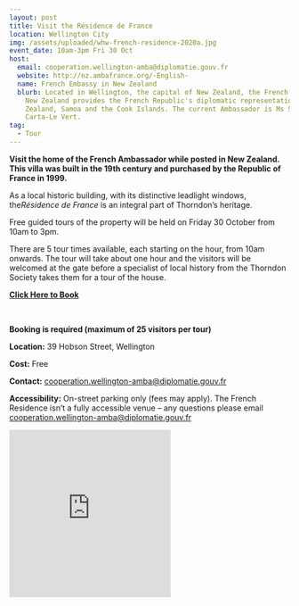 ```yaml
---
layout: post
title: Visit the Résidence de France
location: Wellington City
img: /assets/uploaded/whw-french-residence-2020a.jpg
event_date: 10am-3pm Fri 30 Oct
host:
  email: cooperation.wellington-amba@diplomatie.gouv.fr
  website: http://nz.ambafrance.org/-English-
  name: French Embassy in New Zealand
  blurb: Located in Wellington, the capital of New Zealand, the French Embassy in
    New Zealand provides the French Republic's diplomatic representation to New
    Zealand, Samoa and the Cook Islands. The current Ambassador is Ms Sylvaine
    Carta-Le Vert.
tag:
  - Tour
---
```

**Visit the home of the French Ambassador while posted in New Zealand. This villa was built in the 19th century and purchased by the Republic of France in 1999.**

As a local historic building, with its distinctive leadlight windows, the*Résidence de France* is an integral part of Thorndon’s heritage.

Free guided tours of the property will be held on Friday 30 October from 10am to 3pm.

There are 5 tour times available, each starting on the hour, from 10am onwards. The tour will take about one hour and the visitors will be welcomed at the gate before a specialist of local history from the Thorndon Society takes them for a tour of the house.

**[Click Here to Book](https://www.eventfinda.co.nz/2020/discover-la-residence-de-france/wellington)**

<br>

**Booking is required (maximum of 25 visitors per tour)**

**Location:** 39 Hobson Street, Wellington

**Cost:** Free

**Contact:** cooperation.wellington-amba@diplomatie.gouv.fr

**Accessibility:** On-street parking only (fees may apply). The French Residence isn’t a fully accessible venue – any questions please email cooperation.wellington-amba@diplomatie.gouv.fr

<iframe src="https://www.facebook.com/plugins/page.php?href=https%3A%2F%2Fwww.facebook.com%2Ffrance.nz%2F&tabs=header&width=290&height=300&small_header=false&adapt_container_width=true&hide_cover=false&show_facepile=true&appId" width="290" height="300" style="border:none;overflow:hidden" scrolling="no" frameborder="0" allowTransparency="true" allow="encrypted-media"></iframe>